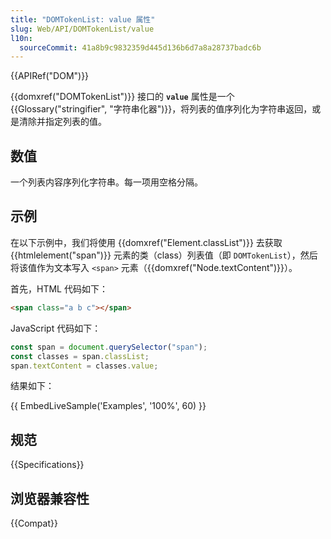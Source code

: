 ```yaml
---
title: "DOMTokenList: value 属性"
slug: Web/API/DOMTokenList/value
l10n:
  sourceCommit: 41a8b9c9832359d445d136b6d7a8a28737badc6b
---
```


{{APIRef("DOM")}}

{{domxref("DOMTokenList")}} 接口的 **`value`** 属性是一个{{Glossary("stringifier", "字符串化器")}}，将列表的值序列化为字符串返回，或是清除并指定列表的值。

## 数值

一个列表内容序列化字符串。每一项用空格分隔。

## 示例

在以下示例中，我们将使用 {{domxref("Element.classList")}} 去获取 {{htmlelement("span")}} 元素的类（class）列表值（即 `DOMTokenList`），然后将该值作为文本写入 `<span>` 元素（{{domxref("Node.textContent")}}）。

首先，HTML 代码如下：

```html
<span class="a b c"></span>
```

JavaScript 代码如下：

```js
const span = document.querySelector("span");
const classes = span.classList;
span.textContent = classes.value;
```

结果如下：

{{ EmbedLiveSample('Examples', '100%', 60) }}

## 规范

{{Specifications}}

## 浏览器兼容性

{{Compat}}
